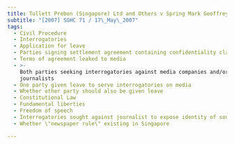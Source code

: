 ```yaml
---
title: Tullett Prebon (Singapore) Ltd and Others v Spring Mark Geoffrey and Another
subtitle: "[2007] SGHC 71 / 17\_May\_2007"
tags:
  - Civil Procedure
  - Interrogatories
  - Application for leave
  - Parties signing settlement agreement containing confidentiality clause
  - Terms of agreement leaked to media
  - >-
    Both parties seeking interrogatories against media companies and/or
    journalists
  - One party given leave to serve interrogatories on media
  - Whether other party should also be given leave
  - Constitutional Law
  - Fundamental liberties
  - Freedom of speech
  - Interrogatories sought against journalist to expose identity of source
  - Whether \"newspaper rule\" existing in Singapore

---
```


